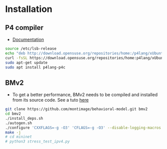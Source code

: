 # Installation

## P4 compiler

- [Documentation](https://github.com/p4lang/p4c?tab=readme-ov-file#installing-packaged-versions-of-p4c)

```bash
source /etc/lsb-release
echo "deb http://download.opensuse.org/repositories/home:/p4lang/xUbuntu_${DISTRIB_RELEASE}/ /" | sudo tee /etc/apt/sources.list.d/home:p4lang.list
curl -fsSL https://download.opensuse.org/repositories/home:p4lang/xUbuntu_${DISTRIB_RELEASE}/Release.key | gpg --dearmor | sudo tee /etc/apt/trusted.gpg.d/home_p4lang.gpg > /dev/null
sudo apt-get update
sudo apt install p4lang-p4c
```

## BMv2


- To get a better performance, BMv2 needs to be compiled and installed from its source code. See a tuto [here](https://github.com/p4lang/behavioral-model/blob/main/docs/performance.md#suggested-setup-to-run-the-benchmark-consistently)

```bash
git clone https://github.com/montimage/behavioral-model.git bmv2
cd bmv2
./install_deps.sh
./autogen.sh
./configure 'CXXFLAGS=-g -O3' 'CFLAGS=-g -O3' --disable-logging-macros --disable-elogger
make -j
# cd mininet
# python3 stress_test_ipv4.py
```
